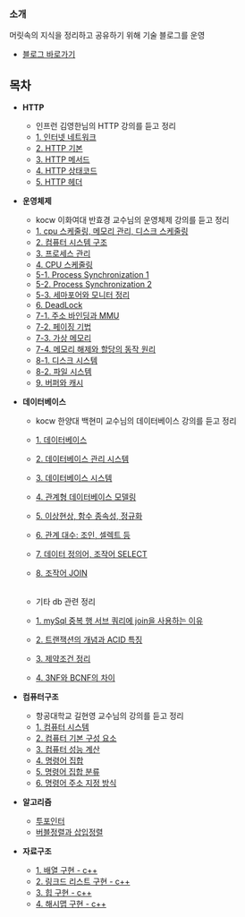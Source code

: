 ### 소개
머릿속의 지식을 정리하고 공유하기 위해 기술 블로그를 운영

* [블로그 바로가기](https://abcdefgh123123.tistory.com/category/IT) 


## 목차

* **HTTP**
  * 인프런 김영한님의 HTTP 강의를 듣고 정리
  * [1. 인터넷 네트워크](https://abcdefgh123123.tistory.com/373)
  * [2. HTTP 기본](https://abcdefgh123123.tistory.com/377)
  * [3. HTTP 메서드](https://abcdefgh123123.tistory.com/378)
  * [4. HTTP 상태코드](https://abcdefgh123123.tistory.com/379)
  * [5. HTTP 헤더](https://abcdefgh123123.tistory.com/380)

* **운영체제**
  * kocw 이화여대 반효경 교수님의 운영체제 강의를 듣고 정리
  * [1. cpu 스케줄링, 메모리 관리, 디스크 스케줄링](https://abcdefgh123123.tistory.com/372)
  * [2. 컴퓨터 시스템 구조](https://abcdefgh123123.tistory.com/376)
  * [3. 프로세스 관리](https://abcdefgh123123.tistory.com/381)
  * [4. CPU 스케줄링](https://abcdefgh123123.tistory.com/390)
  * [5-1. Process Synchronization 1](https://abcdefgh123123.tistory.com/430)
  * [5-2. Process Synchronization 2](https://abcdefgh123123.tistory.com/432)
  * [5-3. 세마포어와 모니터 정리](https://abcdefgh123123.tistory.com/433)
  * [6. DeadLock](https://abcdefgh123123.tistory.com/434)
  * [7-1. 주소 바인딩과 MMU](https://abcdefgh123123.tistory.com/435)
  * [7-2. 페이징 기법](https://abcdefgh123123.tistory.com/437)
  * [7-3. 가상 메모리](https://abcdefgh123123.tistory.com/439)
  * [7-4. 메모리 해제와 할당의 동작 원리](https://abcdefgh123123.tistory.com/440)
  * [8-1. 디스크 시스템](https://abcdefgh123123.tistory.com/444)
  * [8-2. 파일 시스템](https://abcdefgh123123.tistory.com/446)
  * [9. 버퍼와 캐시](https://abcdefgh123123.tistory.com/447)
  
* **데이터베이스**
  * kocw 한양대 백현미 교수님의 데이터베이스 강의를 듣고 정리
  * [1. 데이터베이스](https://abcdefgh123123.tistory.com/453)
  * [2. 데이터베이스 관리 시스템](https://abcdefgh123123.tistory.com/455)
  * [3. 데이터베이스 시스템](https://abcdefgh123123.tistory.com/457)
  * [4. 관계형 데이터베이스 모델링](https://abcdefgh123123.tistory.com/458)
  * [5. 이상현상, 함수 종속성, 정규화](https://abcdefgh123123.tistory.com/460)
  * [6. 관계 대수: 조인, 셀렉트 등](https://abcdefgh123123.tistory.com/461)
  * [7. 데이터 정의어, 조작어 SELECT](https://abcdefgh123123.tistory.com/462)
  * [8. 조작어 JOIN](https://abcdefgh123123.tistory.com/463)</br></br>
  
  * 기타 db 관련 정리
  * [1. mySql 중복 행 서브 쿼리에 join을 사용하는 이유](https://abcdefgh123123.tistory.com/474)
  * [2. 트랜잭션의 개념과 ACID 특징](https://abcdefgh123123.tistory.com/476)
  * [3. 제약조건 정리](https://abcdefgh123123.tistory.com/492)
  * [4. 3NF와 BCNF의 차이](https://abcdefgh123123.tistory.com/m/506)
  
  
* **컴퓨터구조**
  * 항공대학교 길현영 교수님의 강의를 듣고 정리
  * [1. 컴퓨터 시스템](https://abcdefgh123123.tistory.com/496)
  * [2. 컴퓨터 기본 구성 요소](https://abcdefgh123123.tistory.com/483)
  * [3. 컴퓨터 성능 계산](https://abcdefgh123123.tistory.com/487)
  * [4. 명령어 집합](https://abcdefgh123123.tistory.com/493)
  * [5. 명령어 집합 분류](https://abcdefgh123123.tistory.com/501)
  * [6. 명령어 주소 지정 방식](https://abcdefgh123123.tistory.com/504)
  
  
* **알고리즘**
  * [투포인터](https://abcdefgh123123.tistory.com/451)
  * [버블정렬과 삽입정렬](https://abcdefgh123123.tistory.com/489)
* **자료구조**
  * [1. 배열 구현 - c++](https://abcdefgh123123.tistory.com/467)
  * [2. 링크드 리스트 구현 - c++](https://abcdefgh123123.tistory.com/469)
  * [3. 힙 구현 - c++](https://abcdefgh123123.tistory.com/353)
  * [4. 해시맵 구현 - c++](https://abcdefgh123123.tistory.com/335)




